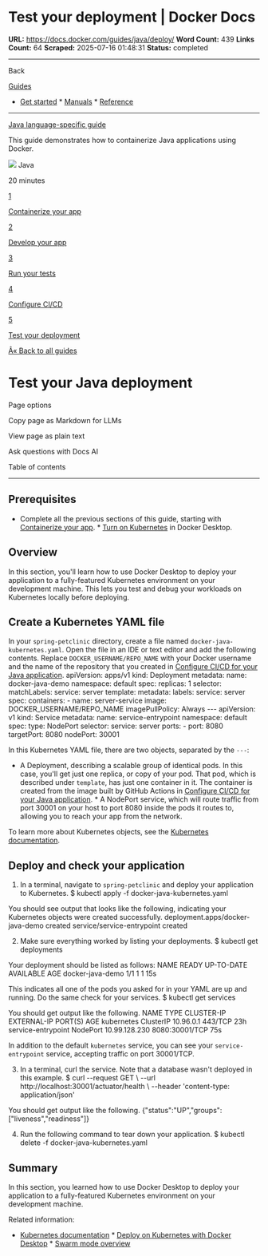 # Test your deployment | Docker Docs

**URL:** https://docs.docker.com/guides/java/deploy/
**Word Count:** 439
**Links Count:** 64
**Scraped:** 2025-07-16 01:48:31
**Status:** completed

---

Back

[Guides](https://docs.docker.com/guides/)

  * [Get started](https://docs.docker.com/get-started/)   * [Manuals](https://docs.docker.com/manuals/)   * [Reference](https://docs.docker.com/reference/)

* * *

[Java language-specific guide](https://docs.docker.com/guides/java/)

This guide demonstrates how to containerize Java applications using Docker.

![](https://cdn.jsdelivr.net/gh/devicons/devicon@latest/icons/java/java-original.svg) Java

20 minutes

[1](https://docs.docker.com/guides/java/containerize/)

[Containerize your app](https://docs.docker.com/guides/java/containerize/)

[2](https://docs.docker.com/guides/java/develop/)

[Develop your app](https://docs.docker.com/guides/java/develop/)

[3](https://docs.docker.com/guides/java/run-tests/)

[Run your tests](https://docs.docker.com/guides/java/run-tests/)

[4](https://docs.docker.com/guides/java/configure-ci-cd/)

[Configure CI/CD](https://docs.docker.com/guides/java/configure-ci-cd/)

[5](https://docs.docker.com/guides/java/deploy/)

[Test your deployment](https://docs.docker.com/guides/java/deploy/)

[Â« Back to all guides](https://docs.docker.com/guides/)

# Test your Java deployment

Page options

Copy page as Markdown for LLMs

View page as plain text

Ask questions with Docs AI

Table of contents

* * *

## Prerequisites

  * Complete all the previous sections of this guide, starting with [Containerize your app](https://docs.docker.com/guides/java/containerize/).   * [Turn on Kubernetes](https://docs.docker.com/desktop/features/kubernetes/#install-and-turn-on-kubernetes) in Docker Desktop.

## Overview

In this section, you'll learn how to use Docker Desktop to deploy your application to a fully-featured Kubernetes environment on your development machine. This lets you test and debug your workloads on Kubernetes locally before deploying.

## Create a Kubernetes YAML file

In your `spring-petclinic` directory, create a file named `docker-java-kubernetes.yaml`. Open the file in an IDE or text editor and add the following contents. Replace `DOCKER_USERNAME/REPO_NAME` with your Docker username and the name of the repository that you created in [Configure CI/CD for your Java application](https://docs.docker.com/guides/java/configure-ci-cd/).               apiVersion: apps/v1     kind: Deployment     metadata:       name: docker-java-demo       namespace: default     spec:       replicas: 1       selector:         matchLabels:           service: server       template:         metadata:           labels:             service: server         spec:           containers:             - name: server-service               image: DOCKER_USERNAME/REPO_NAME               imagePullPolicy: Always     ---     apiVersion: v1     kind: Service     metadata:       name: service-entrypoint       namespace: default     spec:       type: NodePort       selector:         service: server       ports:         - port: 8080           targetPort: 8080           nodePort: 30001

In this Kubernetes YAML file, there are two objects, separated by the `---`:

  * A Deployment, describing a scalable group of identical pods. In this case, you'll get just one replica, or copy of your pod. That pod, which is described under `template`, has just one container in it. The container is created from the image built by GitHub Actions in [Configure CI/CD for your Java application](https://docs.docker.com/guides/java/configure-ci-cd/).   * A NodePort service, which will route traffic from port 30001 on your host to port 8080 inside the pods it routes to, allowing you to reach your app from the network.

To learn more about Kubernetes objects, see the [Kubernetes documentation](https://kubernetes.io/docs/home/).

## Deploy and check your application

  1. In a terminal, navigate to `spring-petclinic` and deploy your application to Kubernetes.                    $ kubectl apply -f docker-java-kubernetes.yaml          

You should see output that looks like the following, indicating your Kubernetes objects were created successfully.                    deployment.apps/docker-java-demo created          service/service-entrypoint created

  2. Make sure everything worked by listing your deployments.                    $ kubectl get deployments          

Your deployment should be listed as follows:                    NAME                 READY   UP-TO-DATE   AVAILABLE   AGE          docker-java-demo     1/1     1            1           15s

This indicates all one of the pods you asked for in your YAML are up and running. Do the same check for your services.                    $ kubectl get services          

You should get output like the following.                    NAME                 TYPE        CLUSTER-IP      EXTERNAL-IP   PORT(S)          AGE          kubernetes           ClusterIP   10.96.0.1       <none>        443/TCP          23h          service-entrypoint   NodePort    10.99.128.230   <none>        8080:30001/TCP   75s

In addition to the default `kubernetes` service, you can see your `service-entrypoint` service, accepting traffic on port 30001/TCP.

  3. In a terminal, curl the service. Note that a database wasn't deployed in this example.                    $ curl --request GET \            --url http://localhost:30001/actuator/health \            --header 'content-type: application/json'          

You should get output like the following.                    {"status":"UP","groups":["liveness","readiness"]}          

  4. Run the following command to tear down your application.                    $ kubectl delete -f docker-java-kubernetes.yaml          

## Summary

In this section, you learned how to use Docker Desktop to deploy your application to a fully-featured Kubernetes environment on your development machine.

Related information:

  * [Kubernetes documentation](https://kubernetes.io/docs/home/)   * [Deploy on Kubernetes with Docker Desktop](https://docs.docker.com/desktop/features/kubernetes/)   * [Swarm mode overview](https://docs.docker.com/engine/swarm/)